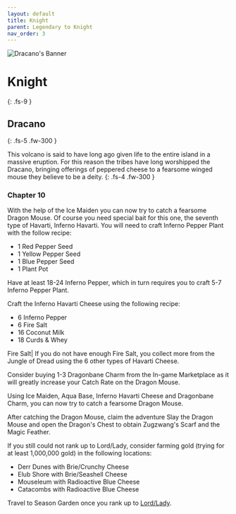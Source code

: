 ```yaml
---
layout: default
title: Knight
parent: Legendary to Knight
nav_order: 3
---
```


 <img src="https://www.mousehuntgame.com/images/environments/7b223d1176016fbf2a6f362d9d86371c.jpg" alt="Dracano's Banner">

# Knight
{: .fs-9 }

## Dracano
{: .fs-5 .fw-300 }

This volcano is said to have long ago given life to the entire island in a massive eruption. For this reason the tribes have long worshipped the Dracano, bringing offerings of peppered cheese to a fearsome winged mouse they believe to be a deity.
{: .fs-4 .fw-300 }

### Chapter 10

With the help of the Ice Maiden you can now try to catch a fearsome Dragon Mouse. Of course you need special bait for this one, the seventh type of Havarti, Inferno Havarti. You will need to craft Inferno Pepper Plant with the follow recipe:
<ul>
<li>1 Red Pepper Seed</li>
<li>1 Yellow Pepper Seed</li>
<li>1 Blue Pepper Seed</li>
<li>1 Plant Pot</li>
</ul>

Have at least 18-24 Inferno Pepper, which in turn requires you to craft 5-7 Inferno Pepper Plant.

Craft the Inferno Havarti Cheese using the following recipe:
<ul>
<li>6 Inferno Pepper</li>
<li>6 Fire Salt</li>
<li>16 Coconut Milk</li>
<li>18 Curds & Whey</li>
</ul>

Fire Salt| If you do not have enough Fire Salt, you collect more from the Jungle of Dread using the 6 other types of Havarti Cheese.

Consider buying 1-3 Dragonbane Charm from the In-game Marketplace as it will greatly increase your Catch Rate on the Dragon Mouse.

Using Ice Maiden, Aqua Base, Inferno Havarti Cheese and Dragonbane Charm, you can now try to catch a fearsome Dragon Mouse.

After catching the Dragon Mouse, claim the adventure Slay the Dragon Mouse and open the Dragon's Chest to obtain Zugzwang's Scarf and the Magic Feather.

If you still could not rank up to Lord/Lady, consider farming gold (trying for at least 1,000,000 gold) in the following locations:
<ul>
<li>Derr Dunes with Brie/Crunchy Cheese</li>
<li>Elub Shore with Brie/Seashell Cheese</li>
<li>Mouseleum with Radioactive Blue Cheese</li>
<li>Catacombs with Radioactive Blue Cheese</li>
</ul>

Travel to Season Garden once you rank up to [Lord/Lady](/lord-to-baron/lord).